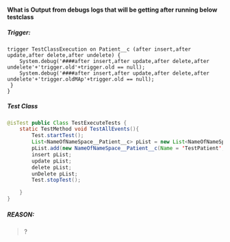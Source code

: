 #### What is Output from debugs logs that will be getting after running below testclass
##### Trigger:
```jave
trigger TestClassExecution on Patient__c (after insert,after update,after delete,after undelete) {
    System.debug('####after insert,after update,after delete,after undelete'+'trigger.old'+trigger.old == null);
    System.debug('####after insert,after update,after delete,after undelete'+'trigger.oldMAp'+trigger.old == null);
 }
}
```
##### Test Class
```Java
@isTest public Class TestExecuteTests {
    static TestMethod void TestAllEvents(){
        Test.startTest();
        List<NameOfNameSpace__Patient__c> pList = new List<NameOfNameSpace__Patient__c>();
        pList.add(new NameOfNameSpace__Patient__c(Name = 'TestPatient',NameOfNameSpace__RelatedField__c = 'a0A2800000N5zwt'));
        insert pList;
        update pList;
        delete pList;
        unDelete pList;
        Test.stopTest();

    }
}
```


##### REASON:
> ?


